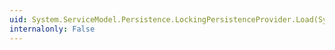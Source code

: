```yaml
---
uid: System.ServiceModel.Persistence.LockingPersistenceProvider.Load(System.TimeSpan,System.Boolean)
internalonly: False
---
```

